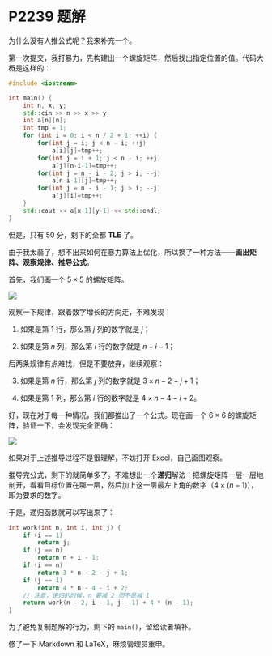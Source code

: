 # P2239 题解

为什么没有人推公式呢？我来补充一个。

第一次提交，我打暴力，先构建出一个螺旋矩阵，然后找出指定位置的值。代码大概是这样的：

```cpp
#include <iostream>

int main() {
    int n, x, y;
    std::cin >> n >> x >> y;
    int a[n][n];
    int tmp = 1;
    for (int i = 0; i < n / 2 + 1; ++i) {
        for(int j = i; j < n - i; ++j)
        	a[i][j]=tmp++;
        for(int j = i + 1; j < n - i; ++j)
        	a[j][n-i-1]=tmp++;
        for(int j = n - i - 2; j > i; --j)
        	a[n-i-1][j]=tmp++;
        for(int j = n - i - 1; j > i; --j)
        	a[j][i]=tmp++;
    }
    std::cout << a[x-1][y-1] << std::endl;
}
```
但是，只有 $50$ 分，剩下的全都 **TLE** 了。

由于我太蒻了，想不出来如何在暴力算法上优化，所以换了一种方法——**画出矩阵、观察规律、推导公式**。

首先，我们画一个 $5 \times 5$ 的螺旋矩阵。

 ![](https://cdn.luogu.com.cn/upload/pic/12871.png) 

观察一下规律，跟着数字增长的方向走，不难发现：

1. 如果是第 $1$ 行，那么第 $j$ 列的数字就是 $j$；

2. 如果是第 $n$ 列，那么第 $i$ 行的数字就是 $n + i - 1$；

后两条规律有点难找，但是不要放弃，继续观察：

3. 如果是第 $n$ 行，那么第 $j$ 列的数字就是 $3 \times n - 2 - j + 1$；

4. 如果是第 $1$ 列，那么第 $i$ 行的数字就是 $4 \times n - 4 - i + 2$。

好，现在对于每一种情况，我们都推出了一个公式。现在画一个 $6 × 6$ 的螺旋矩阵，验证一下，会发现完全正确：

![](https://cdn.luogu.com.cn/upload/pic/12876.png)

如果对于上述推导过程不是很理解，不妨打开 Excel，自己画图观察。

推导完公式，剩下的就简单多了。不难想出一个**递归**解法：把螺旋矩阵一层一层地剖开，看看目标位置在哪一层，然后加上这一层最左上角的数字（$4 \times (n - 1)$），即为要求的数字。

于是，递归函数就可以写出来了：

```cpp
int work(int n, int i, int j) {
    if (i == 1)
    	return j;
    if (j == n)
    	return n + i - 1;
    if (i == n)
    	return 3 * n - 2 - j + 1;
    if (j == 1)
    	return 4 * n - 4 - i + 2;
    // 注意，递归的时候，n 要减 2 而不是减 1
    return work(n - 2, i - 1, j - 1) + 4 * (n - 1);
}
```
为了避免复制题解的行为，剩下的 `main()`，留给读者填补。

修了一下 Markdown 和 LaTeX，麻烦管理员重申。